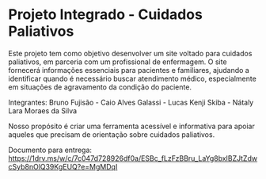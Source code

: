 # Projeto Integrado - Cuidados Paliativos 
 
Este projeto tem como objetivo desenvolver um site voltado para cuidados paliativos, em parceria com um profissional de enfermagem. O site fornecerá informações essenciais para pacientes e familiares, ajudando a identificar quando é necessário buscar atendimento médico, especialmente em situações de agravamento da condição do paciente.

Integrantes:
Bruno Fujisão - 
Caio Alves Galassi - 
Lucas Kenji Skiba - 
Nátaly Lara Moraes da Silva

Nosso propósito é criar uma ferramenta acessível e informativa para apoiar aqueles que precisam de orientação sobre cuidados paliativos.

Documento para entrega: https://1drv.ms/w/c/7c047d728926df0a/ESBc_fLzFzBBru_LaYg8bxIBZJtZdwcSyb8nOlQ39KgEUQ?e=MgMDqI
